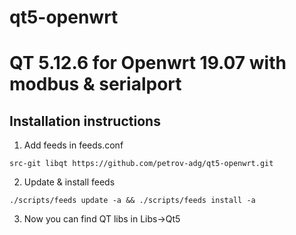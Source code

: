 # qt5-openwrt
QT 5.12.6 for Openwrt 19.07 with modbus & serialport
=========================

Installation instructions
-------------------------

1. Add feeds in feeds.conf


```
src-git libqt https://github.com/petrov-adg/qt5-openwrt.git
```

2. Update & install feeds

```
./scripts/feeds update -a && ./scripts/feeds install -a
```

3. Now you can find QT libs in Libs->Qt5
